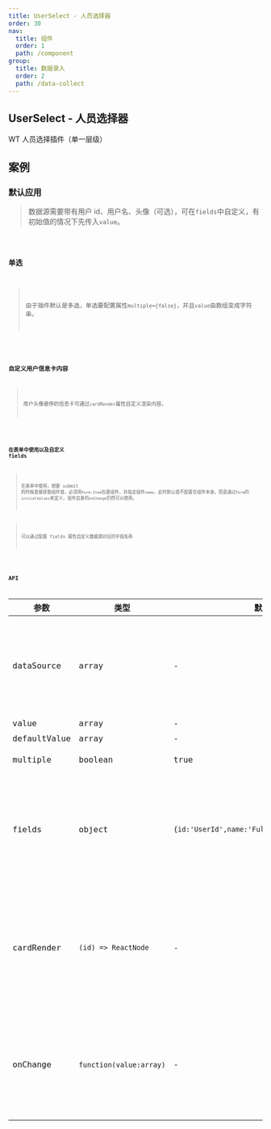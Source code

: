 ```yaml
---
title: UserSelect - 人员选择器
order: 30
nav:
  title: 组件
  order: 1
  path: /component
group:
  title: 数据录入
  order: 2
  path: /data-collect
---
```


## UserSelect - 人员选择器

WT 人员选择插件（单一层级）

## 案例

### 默认应用

> 数据源需要带有用户 id、用户名、头像（可选），可在`fields`中自定义，有初始值的情况下先传入`value`。

<code src="./demos/demo1.tsx" />

### 单选

> 由于插件默认是多选，单选要配置属性`multiple={false}`，并且`value`由数组变成字符串。

<code src="./demos/demo2.tsx" />

### 自定义用户信息卡内容

> 用户头像悬停的信息卡可通过`cardRender`属性自定义渲染内容。

<code src="./demos/demo3.tsx" />

### 在表单中使用以及自定义 fields

> 在表单中使用，想要 submit 的时候直接获取组件值，必须用`Form.Item`包裹组件，并指定组件`name`，此时默认值不配置在组件本身，而是通过`Form`的`initialValues`来定义，组件自身的`onChange`仍然可以使用。

> 可以通过配置 fields 属性自定义数据源对应的字段名称

<code src="./demos/demo4.tsx" />

## API

| 参数 | 类型 | 默认值 | 说明 |
| --- | --- | --- | --- |
| dataSource | array | - | 数据源，必须包含用户 id,用户名称，用户头像 |
| value | array | - | 当前值 |
| defaultValue | array | - | 默认值 |
| multiple | boolean | true | 是否多选模式 |
| fields | object | `{id:'UserId',name:'FullName',avatar:'Avatar'}` | 数据源中 id，名称，头像对应的字段名，可以自定义 |
| cardRender | `(id) => ReactNode` | - | 用户信息卡上显示的内容，通过参数(id)查找并返回自己需要的内容 |
| onChange | `function(value:array)` | - | change 事件，参数`value`为已选中用户 id 的字符串数组 |
